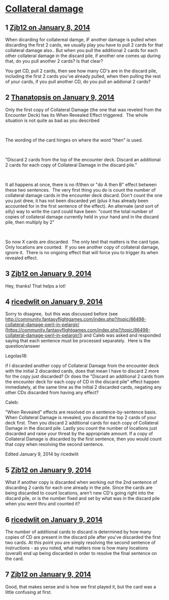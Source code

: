 # [Collateral damage](https://community.fantasyflightgames.com/topic/96534-collateral-damage/)

## 1 [Zjb12 on January 8, 2014](https://community.fantasyflightgames.com/topic/96534-collateral-damage/?do=findComment&comment=949340)

When dicarding for collatereal damge, iF another damage is pulled when discarding the first 2 cards, we usually play you have to pull 2 cards for that collateral damage also.. But when you pull the additional 2 cards for each other collateral damage in the discard pile, if another one comes up during that, do you pull another 2 cards? Is that clear?

You get CD, pull 2 cards, then see how many CD's are in the discard pile, including the first 2 cards you've already pulled, when then pulling the rest of your cards, if you pull another CD, do you pull an addional 2 cards?

## 2 [Thanatopsis on January 9, 2014](https://community.fantasyflightgames.com/topic/96534-collateral-damage/?do=findComment&comment=949376)

Only the first copy of Collateral Damage (the one that was reveled from the Encounter Deck) has its When Revealed Effect triggered.  The whole situation is not quite as bad as you described

 

The wording of the card hinges on where the word "then" is used.

 

"Discard 2 cards from the top of the encounter deck. Discard an additional 2 cards for each copy of Collateral Damage in the discard pile."

 

It all happens at once, there is no if/then or "do A then B" effect between these two sentences.  The very first thing you do is count the number of collateral damage cards in the encounter deck discard. Don't count the one you just drew, it has not been discarded yet (plus it has already been accounted for in the first sentence of the effect). An alternate (and sort of silly) way to write the card could have been: "count the total number of copies of collateral damage currently held in your hand and in the discard pile, then multiply by 2"

 

So now X cards are discarded.  The only text that matters is the card type.  Only locations are counted.  If you see another copy of collateral damage, ignore it.  There is no ongoing effect that will force you to trigger its when revealed effect.

## 3 [Zjb12 on January 9, 2014](https://community.fantasyflightgames.com/topic/96534-collateral-damage/?do=findComment&comment=949495)

Hey, thanks! That helps a lot!

## 4 [ricedwlit on January 9, 2014](https://community.fantasyflightgames.com/topic/96534-collateral-damage/?do=findComment&comment=949538)

Sorry to disagree,  but this was discussed before (see http://community.fantasyflightgames.com/index.php?/topic/86498-collateral-damage-peril-in-pelargir/ [https://community.fantasyflightgames.com/index.php?/topic/86498-collateral-damage-peril-in-pelargir/]) and Caleb was asked and responded saying that each sentence must be processed separately.  Here is the question/answer


Legolas18:

if I discarded another copy of Collateral Damage from the encounter deck with the initial 2 discarded cards, does that mean I have to discard 2 more for the copy just discarded? Or does the "Discard an additional 2 cards from the encounter deck for each copy of CD in the discard pile" effect happen immediately, at the same time as the initial 2 discarded cards, negating any other CDs discarded from having any effect?

Caleb:

"When Revealed" effects are resolved on a sentence-by-sentence basis. When Collateral Damage is revealed, you discard the top 2 cards of your deck first. Then you discard 2 additional cards for each copy of Collateral Damage in the discard pile. Lastly you count the number of locations just discarded and raise your threat by the appropriate amount.
If a copy of Collateral Damage is discarded by the first sentence, then you would count that copy when resolving the second sentence.

Edited January 9, 2014 by ricedwlit

## 5 [Zjb12 on January 9, 2014](https://community.fantasyflightgames.com/topic/96534-collateral-damage/?do=findComment&comment=949602)

What if another copy is discarded when working out the 2nd sentence of discarding 2 cards for each one already in the pile. Since the cards are being discarded to count locations, aren't new CD's going right into the discard pile, or is the number fixed and set by what was in the discard pile when you went thru and counted it?

## 6 [ricedwlit on January 9, 2014](https://community.fantasyflightgames.com/topic/96534-collateral-damage/?do=findComment&comment=949625)

The number of additional cards to discard is determined by how many copies of CD are present in the discard pile after you've discarded the first two cards. At this point you are simply resolving the second sentence of instructions - as you noted, what matters now is how many locations (overall) end up being discarded in order to resolve the final sentence on the card.

## 7 [Zjb12 on January 9, 2014](https://community.fantasyflightgames.com/topic/96534-collateral-damage/?do=findComment&comment=949839)

Good, that makes sense and is how we first played it, but the card was a little confusing at first.

